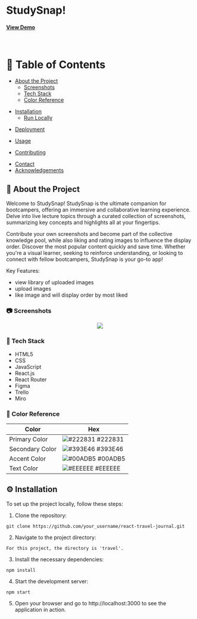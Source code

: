 <!-- **Brief:**

Tasked to develop a custom frontend application using React, to solve a problem past and current Bootcampers experience on the Bootcamp.

**Approach:**

Team manifesto:

Ensure that all members learn and understand diverse aspects of the project, enabling collaborative contributions instead of isolated work based on individual strengths.

Made it visual, committed and regularly revised.

Problem / Ideation / Planning:

Problem: Gaps in note taking watching live demos. Ideation: Disney Ideation to work through possible solutions. Planning: Developed a work backlog using Trello.

**Result:**

StudySnap, a revision app that efficiently locates organised and reliable notes on specific topics from live BC14 lectures.
 -->
 
  <h1>
    StudySnap! 
  </h1>
  
  <!-- Badges -->
<h4>
    <a href="https://github.com/Louis3797/awesome-readme-template/">View Demo</a>
  </h4>
  
  </div>

<br />

<!-- Table of Contents -->
# :notebook_with_decorative_cover: Table of Contents

- [About the Project](#star2-about-the-project)
  * [Screenshots](#camera-screenshots)
  * [Tech Stack](#space_invader-tech-stack)
  * [Color Reference](#art-color-reference)
<!--   * [Environment Variables](#key-environment-variables) -->
<!-- - [Getting Started](#toolbox-getting-started) -->
<!--   * [Prerequisites](#bangbang-prerequisites) -->
- [Installation](#gear-installation)
  * [Run Locally](#running-run-locally)
<!--   * [Running Tests](#test_tube-running-tests) -->
<!--   * [Run Locally](#running-run-locally) -->
  * [Deployment](#triangular_flag_on_post-deployment)
- [Usage](#eyes-usage)
<!-- - [Roadmap](#compass-roadmap) -->
- [Contributing](#wave-contributing)
<!--   * [Code of Conduct](#scroll-code-of-conduct)
- [FAQ](#grey_question-faq) -->
<!-- - [License](#warning-license) -->
- [Contact](#handshake-contact)
- [Acknowledgements](#gem-acknowledgements)

<!-- About the Project -->
## :star2: About the Project
Welcome to StudySnap!
StudySnap is the ultimate companion for bootcampers, offering an immersive and collaborative learning experience. Delve into live lecture topics through a curated collection of screenshots, summarizing key concepts and highlights all at your fingertips.

Contribute your own screenshots and become part of the collective knowledge pool, while also liking and rating images to influence the display order. Discover the most popular content quickly and save time. Whether you're a visual learner, seeking to reinforce   understanding, or looking to connect with fellow bootcampers, StudySnap is your go-to app!

Key Features:
- view library of uploaded images
- upload images
- like image and will display order by most liked

<!-- Screenshots -->
### :camera: Screenshots

<div align="center"> 
  <img src="https://github.com/La-Sian/StudySnap/assets/122037588/857753ba-939e-4664-a9dc-ed4321ce8cd0" />
</div>

<!-- TechStack -->
### :space_invader: Tech Stack

- HTML5
- CSS
- JavaScript
- React.js
- React Router
- Figma
- Trello
- Miro


<!-- Color Reference -->
### :art: Color Reference

| Color             | Hex                                                                |
| ----------------- | ------------------------------------------------------------------ |
| Primary Color | ![#222831](https://via.placeholder.com/10/222831?text=+) #222831 |
| Secondary Color | ![#393E46](https://via.placeholder.com/10/393E46?text=+) #393E46 |
| Accent Color | ![#00ADB5](https://via.placeholder.com/10/00ADB5?text=+) #00ADB5 |
| Text Color | ![#EEEEEE](https://via.placeholder.com/10/EEEEEE?text=+) #EEEEEE |

 <!-- Badges -->

<!-- Installation -->
## :gear: Installation     

To set up the project locally, follow these steps:

1. Clone the repository:

```
git clone https://github.com/your_username/react-travel-journal.git
```


2. Navigate to the project directory:

  `For this project, the directory is 'travel'.`


3. Install the necessary dependencies:

```
npm install
```

4. Start the development server:

```
npm start
```

5. Open your browser and go to http://localhost:3000 to see the application in action.

